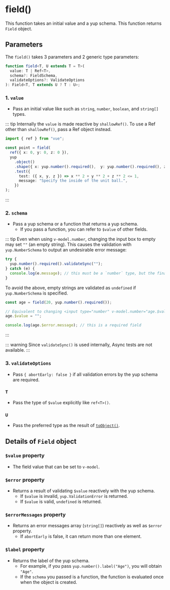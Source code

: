 # field()
This function takes an initial value and a yup schema.
This function returns `Field` object.

## Parameters
The `field()` takes 3 parameters and 2 generic type parameters:

```typescript
function field<T, U extends T = T>(
  value: T | Ref<T>,
  schema?: FieldSchema,
  validateOptions?: ValidateOptions
): Field<T, T extends U ? T : U>;
```

### 1. `value` <Badge type="danger" text="Required" />
- Pass an initial value like such as `string`, `number`, `boolean`, and `string[]` types.

::: tip
Internally the `value` is made reactive by `shallowRef()`.
To use a Ref other than `shallowRef()`, pass a Ref object instead.

```typescript
import { ref } from "vue";

const point = field(
  ref({ x: 0, y: 0, z: 0 }),
  yup
    .object()
    .shape({ x: yup.number().required(),  y: yup.number().required(), z: yup.number().required() })
    .test({
      test: ({ x, y, z }) => x ** 2 + y ** 2 + z ** 2 <= 1,
      message: "Specify the inside of the unit ball.",
    })
);
```
:::

### 2. `schema` <Badge type="info" text="Optional" />
- Pass a yup schema or a function that returns a yup schema.
  - If you pass a function, you can refer to `$value` of other fields.

::: tip
Even when using `v-model.number`, changing the input box to empty may set `""` (an empty string).
This causes the validation with `yup.NumberSchema` to output an undesirable error message:

```typescript
try {
  yup.number().required().validateSync("");
} catch (e) {
  console.log(e.message); // this must be a `number` type, but the final value was: `NaN` (cast from the value `""`).
}
```

To avoid the above, empty strings are validated as `undefined` if `yup.NumberSchema` is specified.

```typescript
const age = field(20, yup.number().required());

// Equivalent to changing <input type="number" v-model.number="age.$value"> to empty
age.$value = "";

console.log(age.$error.message); // this is a required field
```
:::

::: warning
Since `validateSync()` is used internally, Async tests are not available.
:::

### 3. `validateOptions` <Badge type="info" text="Optional" />
- Pass `{ abortEarly: false }` if all validation errors by the yup schema are required.

### `T` <Badge type="info" text="Optional" />
- Pass the type of `$value` explicitly like `ref<T>()`.

### `U` <Badge type="info" text="Optional / Default: T" />
- Pass the preferred type as the result of [`toObject()`](/api/toObject).

## Details of `Field` object
### `$value` property
- The field value that can be set to `v-model`.

### `$error` property <Badge type="info" text="Readonly" />
- Returns a result of validating `$value` reactively with the yup schema.
  - If `$value` is invalid, `yup.ValidationError` is returned.
  - If `$value` is valid, `undefined` is returned.

### `$errorMessages` property <Badge type="info" text="Readonly" />
- Returns an error messages array (`string[]`) reactively as well as `$error` property.
  - If `abortEarly` is false, it can return more than one element.

### `$label` property <Badge type="info" text="Readonly" />
- Returns the label of the yup schema.
  - For example, if you pass `yup.number().label("Age")`, you will obtain `"Age"`.
  - If the `schema` you passed is a function, the function is evaluated once when the object is created.
